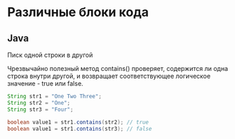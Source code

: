 # Различные блоки кода
## Java
Писк одной строки в другой

Чрезвычайно полезный метод contains() проверяет, 
содержится ли одна строка внутри другой, 
и возвращает соответствующее логическое значение - true или false.
```java
String str1 = "One Two Three";
String str2 = "One";
String str3 = "Four";

boolean value1 = str1.contains(str2); // true
boolean value1 = str1.contains(str3); // false
```





